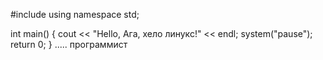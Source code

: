 #include <iostream>
using namespace std;

int main() 
{ 
    cout << "Hello, Ага, хело линукс!" << endl;
    system("pause");
    return 0; 
}
..... программист 
